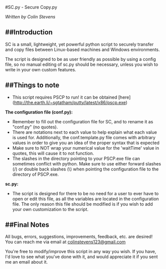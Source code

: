 #SC.py - Secure Copy.py

*Written by Colin Stevens*

##Introduction
----

SC is a small, lightweight, yet powerful python script to securely transfer and copy files
between Linux-based machines and Windows environments.

The script is designed to be as user friendly as possible by using a config file, so no
manual editing of sc.py should be necessary, unless you wish to write in your own custom
features.

##Things to note
----

* This script requires PSCP to run! it can be obtained [here] (http://the.earth.li/~sgtatham/putty/latest/x86/pscp.exe)

**The configuration file (conf.py):**

* Remember to fill out the configuration file for SC, and to rename it as "conf.py" (no quotes).
* There are notations next to each value to help explain what each value is used for. Additionally, the conf.template.py file comes with arbitrary values in order to give you an idea of the proper syntax that is expected
* Make sure to NOT wrap your numerical value for the 'waitTime' value in quotes, this will cause it to not function.
* The slashes in the directory pointing to your PSCP.exe file can sometimes conflict with python. Make sure to use either forward slashes (/) or double back slashes (\\) when pointing the configuration file to the directory of PSCP.exe.

**sc.py:**

* The script is designed for there to be no need for a user to ever have to open or edit this file, as all the variables are located in the configuration file. The only
reason this file should be modified is if you wish to add your own customization to the script.

##Final Notes
----

All bugs, errors, suggestions, improvements, feedback, etc. are desired! You can reach me via
email at colinstevens123@gmail.com

You're free to modify/improve this script in any way you wish. If you have, I'd love to see
what you've done with it, and would appreciate it if you sent me an email about it.
